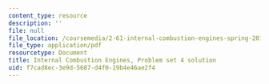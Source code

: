 ```yaml
---
content_type: resource
description: ''
file: null
file_location: /coursemedia/2-61-internal-combustion-engines-spring-2017/f7cad8ec3e9d5687d4f019b4e46ae2f4_MIT2_61S17_ps4_soln.pdf
file_type: application/pdf
resourcetype: Document
title: Internal Combustion Engines, Problem set 4 solution
uid: f7cad8ec-3e9d-5687-d4f0-19b4e46ae2f4
---
```

